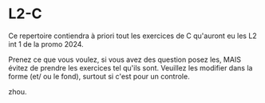 # L2-C

Ce repertoire contiendra à priori tout les exercices de C qu'auront eu les L2 int 1 de la promo 2024.

Prenez ce que vous voulez, si vous avez des question posez les, MAIS évitez de prendre les exercices tel qu'ils sont.
Veuillez les modifier dans la forme (et/ ou le fond), surtout si c'est pour un controle.

zhou.
